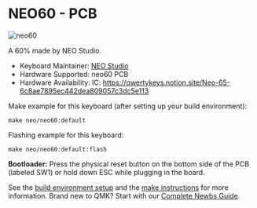 # NEO60 - PCB

![neo60](https://i.imgur.com/vOyu6SFh.jpg)

A 60% made by NEO Studio.

* Keyboard Maintainer: [NEO Studio](https://github.com/owlab-git)
* Hardware Supported: neo60 PCB
* Hardware Availability: IC: https://qwertykeys.notion.site/Neo-65-6c8ae7895ec442dea809057c3dc5e113

Make example for this keyboard (after setting up your build environment):

    make neo/neo60:default

Flashing example for this keyboard:

    make neo/neo60:default:flash

**Bootloader:** Press the physical reset button on the bottom side of the PCB (labeled SW1) or hold down ESC while plugging in the board.

See the [build environment setup](https://docs.qmk.fm/#/getting_started_build_tools) and the [make instructions](https://docs.qmk.fm/#/getting_started_make_guide) for more information. Brand new to QMK? Start with our [Complete Newbs Guide](https://docs.qmk.fm/#/newbs).
